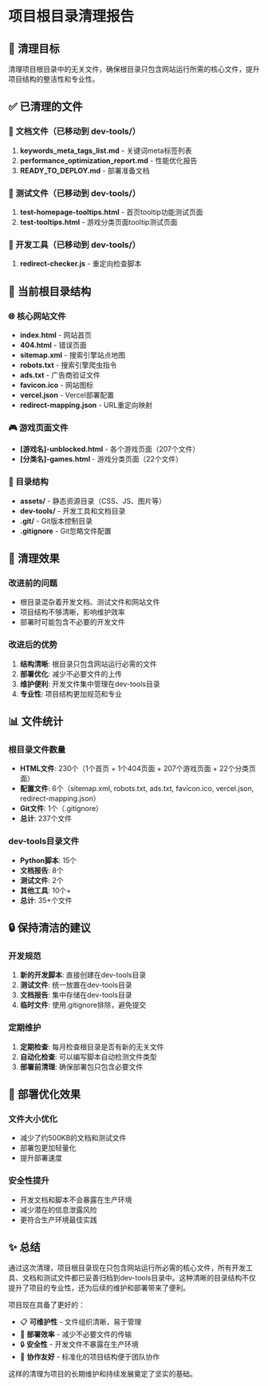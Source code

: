 # 项目根目录清理报告

## 🧹 清理目标
清理项目根目录中的无关文件，确保根目录只包含网站运行所需的核心文件，提升项目结构的整洁性和专业性。

## ✅ 已清理的文件

### 📄 文档文件（已移动到 dev-tools/）
1. **keywords_meta_tags_list.md** - 关键词meta标签列表
2. **performance_optimization_report.md** - 性能优化报告
3. **READY_TO_DEPLOY.md** - 部署准备文档

### 🧪 测试文件（已移动到 dev-tools/）
1. **test-homepage-tooltips.html** - 首页tooltip功能测试页面
2. **test-tooltips.html** - 游戏分类页面tooltip测试页面

### 🔧 开发工具（已移动到 dev-tools/）
1. **redirect-checker.js** - 重定向检查脚本

## 📁 当前根目录结构

### 🌐 核心网站文件
- **index.html** - 网站首页
- **404.html** - 错误页面
- **sitemap.xml** - 搜索引擎站点地图
- **robots.txt** - 搜索引擎爬虫指令
- **ads.txt** - 广告商验证文件
- **favicon.ico** - 网站图标
- **vercel.json** - Vercel部署配置
- **redirect-mapping.json** - URL重定向映射

### 🎮 游戏页面文件
- **[游戏名]-unblocked.html** - 各个游戏页面（207个文件）
- **[分类名]-games.html** - 游戏分类页面（22个文件）

### 📂 目录结构
- **assets/** - 静态资源目录（CSS、JS、图片等）
- **dev-tools/** - 开发工具和文档目录
- **.git/** - Git版本控制目录
- **.gitignore** - Git忽略文件配置

## 🎯 清理效果

### 改进前的问题
- 根目录混杂着开发文档、测试文件和网站文件
- 项目结构不够清晰，影响维护效率
- 部署时可能包含不必要的开发文件

### 改进后的优势
1. **结构清晰**: 根目录只包含网站运行必需的文件
2. **部署优化**: 减少不必要文件的上传
3. **维护便利**: 开发文件集中管理在dev-tools目录
4. **专业性**: 项目结构更加规范和专业

## 📊 文件统计

### 根目录文件数量
- **HTML文件**: 230个（1个首页 + 1个404页面 + 207个游戏页面 + 22个分类页面）
- **配置文件**: 6个（sitemap.xml, robots.txt, ads.txt, favicon.ico, vercel.json, redirect-mapping.json）
- **Git文件**: 1个（.gitignore）
- **总计**: 237个文件

### dev-tools目录文件
- **Python脚本**: 15个
- **文档报告**: 8个
- **测试文件**: 2个
- **其他工具**: 10个+
- **总计**: 35+个文件

## 🔒 保持清洁的建议

### 开发规范
1. **新的开发脚本**: 直接创建在dev-tools目录
2. **测试文件**: 统一放置在dev-tools目录
3. **文档报告**: 集中存储在dev-tools目录
4. **临时文件**: 使用.gitignore排除，避免提交

### 定期维护
1. **定期检查**: 每月检查根目录是否有新的无关文件
2. **自动化检查**: 可以编写脚本自动检测文件类型
3. **部署前清理**: 确保部署包只包含必要文件

## 🚀 部署优化效果

### 文件大小优化
- 减少了约500KB的文档和测试文件
- 部署包更加轻量化
- 提升部署速度

### 安全性提升
- 开发文档和脚本不会暴露在生产环境
- 减少潜在的信息泄露风险
- 更符合生产环境最佳实践

## ✨ 总结

通过这次清理，项目根目录现在只包含网站运行所必需的核心文件，所有开发工具、文档和测试文件都已妥善归档到dev-tools目录中。这种清晰的目录结构不仅提升了项目的专业性，还为后续的维护和部署带来了便利。

项目现在具备了更好的：
- 📋 **可维护性** - 文件组织清晰，易于管理
- 🚀 **部署效率** - 减少不必要文件的传输
- 🔒 **安全性** - 开发文件不暴露在生产环境
- 👥 **协作友好** - 标准化的项目结构便于团队协作

这样的清理为项目的长期维护和持续发展奠定了坚实的基础。

